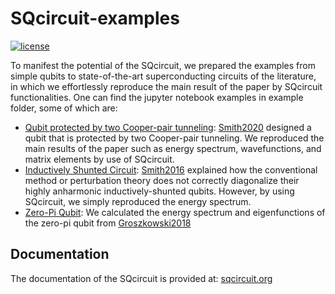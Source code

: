 # SQcircuit-examples
[![license](https://img.shields.io/badge/license-New%20BSD-orange.svg)](https://opensource.org/licenses/BSD-3-Clause)

To manifest the potential of the SQcircuit, we prepared the examples from simple qubits to state-of-the-art 
superconducting circuits of the literature, in which we effortlessly reproduce the main result of the paper 
by SQcircuit functionalities. One can find the jupyter notebook examples in example folder, some of which are:

* [Qubit protected by two Cooper-pair tunneling](https://github.com/stanfordLINQS/SQcircuit-examples/blob/main/examples/twoCPB.ipynb):
[Smith2020](https://doi-org.stanford.idm.oclc.org/10.1038/s41534-019-0231-2)
designed a qubit that is protected by two Cooper-pair tunneling. We reproduced the main results of the paper such as
energy spectrum, wavefunctions, and matrix elements by use of SQcircuit.
* [Inductively Shunted Circuit](https://github.com/stanfordLINQS/SQcircuit-examples/blob/main/examples/inductivelyShunted.ipynb):
[Smith2016](https://journals-aps-org.stanford.idm.oclc.org/prb/abstract/10.1103/PhysRevB.94.144507)
explained how the conventional method or perturbation theory does not correctly diagonalize their 
highly anharmonic inductively-shunted qubits. However, by using SQcircuit, we simply reproduced the energy spectrum.
* [Zero-Pi Qubit](https://github.com/stanfordLINQS/SQcircuit-examples/blob/main/examples/zeroPiQubit.ipynb): We calculated the
energy spectrum and eigenfunctions of the zero-pi qubit from [Groszkowski2018](https://iopscience-iop-org.stanford.idm.oclc.org/article/10.1088/1367-2630/aab7cd)

## Documentation
The documentation of the SQcircuit is provided at:
[sqcircuit.org](https://sqcircuit.org)